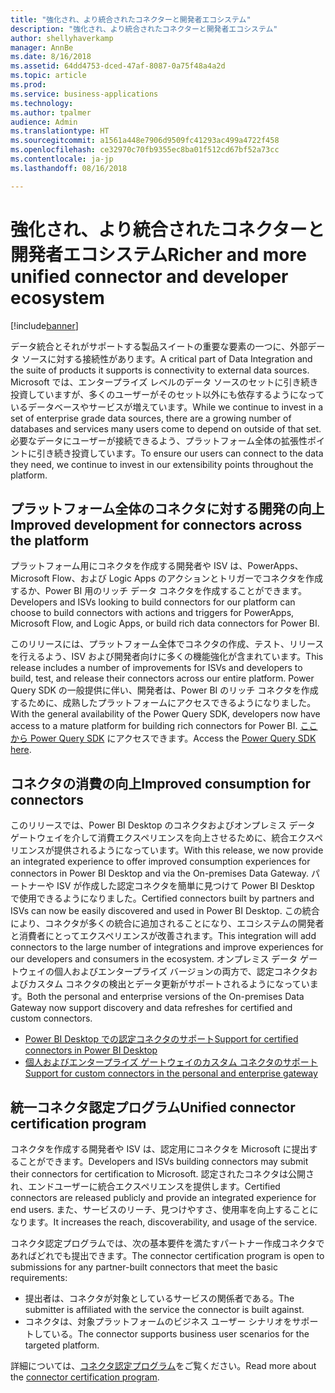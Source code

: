```yaml
---
title: "強化され、より統合されたコネクターと開発者エコシステム"
description: "強化され、より統合されたコネクターと開発者エコシステム"
author: shellyhaverkamp
manager: AnnBe
ms.date: 8/16/2018
ms.assetid: 64dd4753-dced-47af-8087-0a75f48a4a2d
ms.topic: article
ms.prod: 
ms.service: business-applications
ms.technology: 
ms.author: tpalmer
audience: Admin
ms.translationtype: HT
ms.sourcegitcommit: a1561a448e7906d9509fc41293ac499a4722f458
ms.openlocfilehash: ce32970c70fb9355ec8ba01f512cd67bf52a73cc
ms.contentlocale: ja-jp
ms.lasthandoff: 08/16/2018

---
```

#  <a name="richer-and-more-unified-connector-and-developer-ecosystem"></a><span data-ttu-id="a4798-103">強化され、より統合されたコネクターと開発者エコシステム</span><span class="sxs-lookup"><span data-stu-id="a4798-103">Richer and more unified connector and developer ecosystem</span></span>


[!include[banner](../../includes/banner.md)]

<span data-ttu-id="a4798-104">データ統合とそれがサポートする製品スイートの重要な要素の一つに、外部データ ソースに対する接続性があります。</span><span class="sxs-lookup"><span data-stu-id="a4798-104">A critical part of Data Integration and the suite of products it supports is connectivity to external data sources.</span></span> <span data-ttu-id="a4798-105">Microsoft では、エンタープライズ レベルのデータ ソースのセットに引き続き投資していますが、多くのユーザーがそのセット以外にも依存するようになっているデータベースやサービスが増えています。</span><span class="sxs-lookup"><span data-stu-id="a4798-105">While we continue to invest in a set of enterprise grade data sources, there are a growing number of databases and services many users come to depend on outside of that set.</span></span> <span data-ttu-id="a4798-106">必要なデータにユーザーが接続できるよう、プラットフォーム全体の拡張性ポイントに引き続き投資しています。</span><span class="sxs-lookup"><span data-stu-id="a4798-106">To ensure our users can connect to the data they need, we continue to invest in our extensibility points throughout the platform.</span></span>

## <a name="improved-development-for-connectors-across-the-platform"></a><span data-ttu-id="a4798-107">プラットフォーム全体のコネクタに対する開発の向上</span><span class="sxs-lookup"><span data-stu-id="a4798-107">Improved development for connectors across the platform</span></span>

<span data-ttu-id="a4798-108">プラットフォーム用にコネクタを作成する開発者や ISV は、PowerApps、Microsoft Flow、および Logic Apps のアクションとトリガーでコネクタを作成するか、Power BI 用のリッチ データ コネクタを作成することができます。</span><span class="sxs-lookup"><span data-stu-id="a4798-108">Developers and ISVs looking to build connectors for our platform can choose to build connectors with actions and triggers for PowerApps, Microsoft Flow, and Logic Apps, or build rich data connectors for Power BI.</span></span>

<span data-ttu-id="a4798-109">このリリースには、プラットフォーム全体でコネクタの作成、テスト、リリースを行えるよう、ISV および開発者向けに多くの機能強化が含まれています。</span><span class="sxs-lookup"><span data-stu-id="a4798-109">This release includes a number of improvements for ISVs and developers to build, test, and release their connectors across our entire platform.</span></span> <span data-ttu-id="a4798-110">Power Query SDK の一般提供に伴い、開発者は、Power BI のリッチ コネクタを作成するために、成熟したプラットフォームにアクセスできるようになりました。</span><span class="sxs-lookup"><span data-stu-id="a4798-110">With the general availability of the Power Query SDK, developers now have access to a mature platform for building rich connectors for Power BI.</span></span> <span data-ttu-id="a4798-111">[ここから Power Query SDK](https://aka.ms/dataconnectors) にアクセスできます。</span><span class="sxs-lookup"><span data-stu-id="a4798-111">Access the [Power Query SDK here](https://aka.ms/dataconnectors).</span></span>

## <a name="improved-consumption-for-connectors"></a><span data-ttu-id="a4798-112">コネクタの消費の向上</span><span class="sxs-lookup"><span data-stu-id="a4798-112">Improved consumption for connectors</span></span>
<span data-ttu-id="a4798-113">このリリースでは、Power BI Desktop のコネクタおよびオンプレミス データ ゲートウェイを介して消費エクスペリエンスを向上させるために、統合エクスペリエンスが提供されるようになっています。</span><span class="sxs-lookup"><span data-stu-id="a4798-113">With this release, we now provide an integrated experience to offer improved consumption experiences for connectors in Power BI Desktop and via the On-premises Data Gateway.</span></span>  <span data-ttu-id="a4798-114">パートナーや ISV が作成した認定コネクタを簡単に見つけて Power BI Desktop で使用できるようになりました。</span><span class="sxs-lookup"><span data-stu-id="a4798-114">Certified connectors built by partners and ISVs can now be easily discovered and used in Power BI Desktop.</span></span>
<span data-ttu-id="a4798-115">この統合により、コネクタが多くの統合に追加されることになり、エコシステムの開発者と消費者にとってエクスペリエンスが改善されます。</span><span class="sxs-lookup"><span data-stu-id="a4798-115">This  integration will add connectors to the large number of integrations and improve experiences for our developers and consumers in the ecosystem.</span></span>  <span data-ttu-id="a4798-116">オンプレミス データ ゲートウェイの個人およびエンタープライズ バージョンの両方で、認定コネクタおよびカスタム コネクタの検出とデータ更新がサポートされるようになっています。</span><span class="sxs-lookup"><span data-stu-id="a4798-116">Both the personal and enterprise versions of the On-premises Data Gateway now support discovery and data refreshes for certified and custom connectors.</span></span>

-  [<span data-ttu-id="a4798-117">Power BI Desktop での認定コネクタのサポート</span><span class="sxs-lookup"><span data-stu-id="a4798-117">Support for certified connectors in Power BI Desktop</span></span>](1-power-query.md#certified-custom-connectors-in-power-bi-desktop)
-  [<span data-ttu-id="a4798-118">個人およびエンタープライズ ゲートウェイのカスタム コネクタのサポート</span><span class="sxs-lookup"><span data-stu-id="a4798-118">Support for custom connectors in the personal and enterprise gateway</span></span>](5-data-gateway.md#certified-custom-connectors-in-power-bi-desktop)


## <a name="unified-connector-certification-program"></a><span data-ttu-id="a4798-119">統一コネクタ認定プログラム</span><span class="sxs-lookup"><span data-stu-id="a4798-119">Unified connector certification program</span></span>
<span data-ttu-id="a4798-120">コネクタを作成する開発者や ISV は、認定用にコネクタを Microsoft に提出することができます。</span><span class="sxs-lookup"><span data-stu-id="a4798-120">Developers and ISVs building connectors may submit their connectors for certification to Microsoft.</span></span>
<span data-ttu-id="a4798-121">認定されたコネクタは公開され、エンドユーザーに統合エクスペリエンスを提供します。</span><span class="sxs-lookup"><span data-stu-id="a4798-121">Certified connectors are released publicly and provide an integrated experience for end users.</span></span>
<span data-ttu-id="a4798-122">また、サービスのリーチ、見つけやすさ、使用率を向上することになります。</span><span class="sxs-lookup"><span data-stu-id="a4798-122">It increases the reach, discoverability, and usage of the service.</span></span>

<span data-ttu-id="a4798-123">コネクタ認定プログラムでは、次の基本要件を満たすパートナー作成コネクタであればどれでも提出できます。</span><span class="sxs-lookup"><span data-stu-id="a4798-123">The connector certification program is open to submissions for any partner-built connectors that meet the basic requirements:</span></span>

- <span data-ttu-id="a4798-124">提出者は、コネクタが対象としているサービスの関係者である。</span><span class="sxs-lookup"><span data-stu-id="a4798-124">The submitter is affiliated with the service the connector is built against.</span></span>
- <span data-ttu-id="a4798-125">コネクタは、対象プラットフォームのビジネス ユーザー シナリオをサポートしている。</span><span class="sxs-lookup"><span data-stu-id="a4798-125">The connector supports business user scenarios for the targeted platform.</span></span>

<span data-ttu-id="a4798-126">詳細については、[コネクタ認定プログラム](https://aka.ms/connector-certification)をご覧ください。</span><span class="sxs-lookup"><span data-stu-id="a4798-126">Read more about the [connector certification program](https://aka.ms/connector-certification).</span></span>


